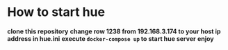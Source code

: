 # How to start hue
**clone this repository**
**change row 1238 from 192.168.3.174 to your host ip address in hue.ini**
**execute `docker-compose up` to start hue server**
**enjoy**
